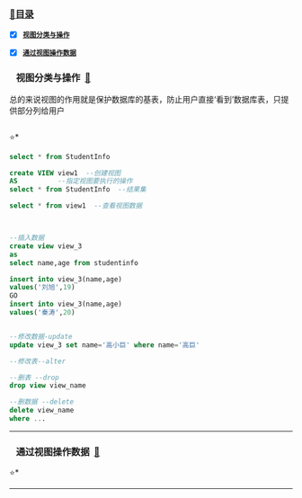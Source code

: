 ### <a  id="top" href="#top">:closed_book:目录 </a>


- [x] <a href="#01">**`视图分类与操作`**</a>
- [x] <a href="#02">**`通过视图操作数据`**</a>


### &nbsp;&nbsp; <a id="01">视图分类与操作</a>&nbsp;&nbsp;<a href="#top">:blue_book:</a>

总的来说视图的作用就是保护数据库的基表，防止用户直接‘看到’数据库表，只提供部分列给用户

![]()

:star:*   
```sql
select * from StudentInfo 

create VIEW view1  --创建视图
AS			--指定视图要执行的操作
select * from StudentInfo  --结果集

select * from view1  --查看视图数据



--插入数据
create view view_3 
as
select name,age from studentinfo 

insert into view_3(name,age)   
values('刘旭',19)
GO
insert into view_3(name,age)
values('秦涛',20)


--修改数据-update
update view_3 set name='高小巨' where name='高巨'

--修改表--alter

--删表 --drop
drop view view_name

--删数据 --delete
delete view_name
where ...

```
---
### &nbsp;&nbsp; <a id="02">通过视图操作数据</a>&nbsp;&nbsp;<a href="#top">:blue_book:</a>

:star:* 

---

















